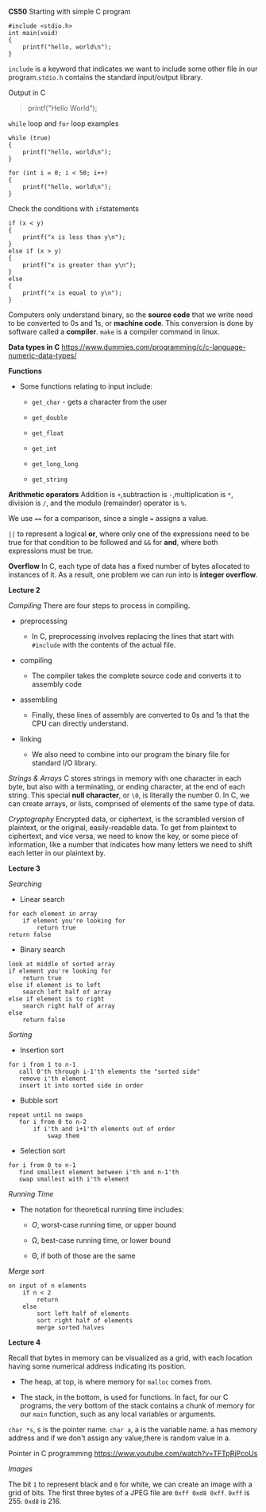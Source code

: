 **CS50**
Starting with simple C program
```
#include <stdio.h>
int main(void)
{
    printf("hello, world\n");
}
```
`include` is a keyword that indicates we want to include some other file in our program.`stdio.h` contains the standard input/output library.

Output in C
> printf("Hello World");

`while` loop and `for` loop examples
```
while (true)
{
    printf("hello, world\n");
}
```
```
for (int i = 0; i < 50; i++)
{
    printf("hello, world\n");
}
```
Check the conditions with `if`statements
```
if (x < y)
{
    printf("x is less than y\n");
}
else if (x > y)
{
    printf("x is greater than y\n");
}
else
{
    printf("x is equal to y\n");
}
```
Computers only understand binary, so the **source code** that we write need to be converted to 0s and 1s, or **machine code**. This conversion is done by software called a **compiler**.
`make` is a compiler command in linux.

**Data types in C** 
https://www.dummies.com/programming/c/c-language-numeric-data-types/

**Functions**
-   Some functions relating to input include:
    
    -   `get_char` - gets a character from the user
        
    -   `get_double`
        
    -   `get_float`
        
    -   `get_int`
        
    -   `get_long_long`
        
    -   `get_string`

**Arithmetic operators**
Addition is `+`,subtraction is `-`,multiplication is `*`, division is `/`, and the modulo (remainder) operator is `%`.

We use `==` for a comparison, since a single `=` assigns a value.

`||` to represent a logical **or**, where only one of the expressions need to be true for that condition to be followed and `&&` for **and**, where both expressions must be true.

**Overflow**
In C, each type of data has a fixed number of bytes allocated to instances of it. As a result, one problem we can run into is **integer overflow**.

**Lecture 2**

*Compiling* 
There are four steps to process in compiling.

 - preprocessing
	 - In C, preprocessing involves replacing the lines that start with `#include` with the contents of the actual file.
 - compiling
	 - The compiler takes the complete source code and converts it to assembly code
 -   assembling
	 -  Finally, these lines of assembly are converted to 0s and 1s that the CPU can directly understand.
 - linking

	 - We also need to combine into our program the binary file for standard I/O library.

*Strings & Arrays*
 C stores strings in memory with one character in each byte, but also with a terminating, or ending character, at the end of each string. This special **null character**, or `\0`, is literally the number 0.
 In C, we can create arrays, or lists, comprised of elements of the same type of data.
 
*Cryptography*
Encrypted data, or ciphertext, is the scrambled version of plaintext, or the original, easily-readable data. To get from plaintext to ciphertext, and vice versa, we need to know the key, or some piece of information, like a number that indicates how many letters we need to shift each letter in our plaintext by.

**Lecture 3**

*Searching*

 - Linear search

```
for each element in array
    if element you're looking for
        return true
return false
```

 - Binary search
```
look at middle of sorted array
if element you're looking for
    return true
else if element is to left
    search left half of array
else if element is to right
    search right half of array
else
    return false
```

*Sorting*

 - Insertion sort
 ```
for i from 1 to n-1
    call 0'th through i-1'th elements the "sorted side"
    remove i'th element
    insert it into sorted side in order
```
 - Bubble sort
 ```
repeat until no swaps
    for i from 0 to n-2
        if i'th and i+1'th elements out of order
            swap them
```
 - Selection sort
 ```
for i from 0 to n-1
    find smallest element between i'th and n-1'th
    swap smallest with i'th element
```

*Running Time*

-   The notation for theoretical running time includes:
    
    -   _O_, worst-case running time, or upper bound
        
    -   Ω, best-case running time, or lower bound
        
    -   Θ, if both of those are the same

*Merge sort*
```
on input of n elements
    if n < 2
        return
    else
        sort left half of elements
        sort right half of elements
        merge sorted halves
```
**Lecture 4**

Recall that bytes in memory can be visualized as a grid, with each location having some numerical address indicating its position.
-   The heap, at top, is where memory for `malloc` comes from.
    
-   The stack, in the bottom, is used for functions. In fact, for our C programs, the very bottom of the stack contains a chunk of memory for our `main` function, such as any local variables or arguments.

 `char *s`, s is the pointer name.
 `char a`, a is the variable name.
 a has memory address and if we don't assign any value,there is random value in a.

Pointer in C programming https://www.youtube.com/watch?v=TFTpRjPcoUs

*Images*

The bit `1` to represent black and `0` for white, we can create an image with a grid of bits.
The first three bytes of a JPEG file are `0xff 0xd8 0xff`.
`0xff` is 255.
`0xd8` is 216.
